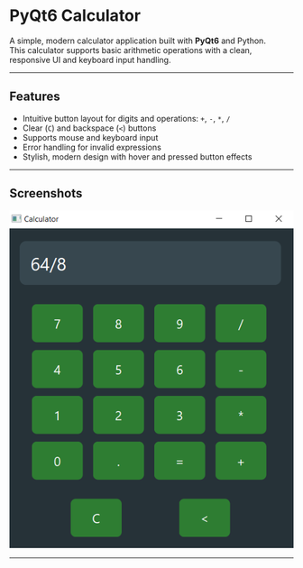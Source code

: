 # PyQt6 Calculator

A simple, modern calculator application built with **PyQt6** and Python.  
This calculator supports basic arithmetic operations with a clean, responsive UI and keyboard input handling.

---

## Features

- Intuitive button layout for digits and operations: `+`, `-`, `*`, `/`
- Clear (`C`) and backspace (`<`) buttons
- Supports mouse and keyboard input
- Error handling for invalid expressions
- Stylish, modern design with hover and pressed button effects

---
## Screenshots

![Calculator Screenshot](calculator_pic.png)  


---
